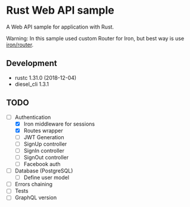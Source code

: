 # Rust Web API sample

A Web API sample for application with Rust.

Warning: In this sample used custom Router for Iron, but best way is use [iron/router](https://github.com/iron/router).

## Development

- rustc 1.31.0 (2018-12-04)
- diesel_cli 1.3.1

## TODO

- [ ] Authentication
    - [x] Iron middleware for sessions
    - [x] Routes wrapper
    - [ ] JWT Generation
    - [ ] SignUp controller
    - [ ] SignIn controller
    - [ ] SignOut controller
    - [ ] Facebook auth
- [ ] Database (PostgreSQL)
    - [ ] Define user model
- [ ] Errors chaining
- [ ] Tests
- [ ] GraphQL version
